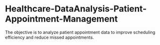 # Healthcare-DataAnalysis-Patient-Appointment-Management
The objective is to analyze patient appointment data to improve scheduling efficiency and reduce missed appointments.
